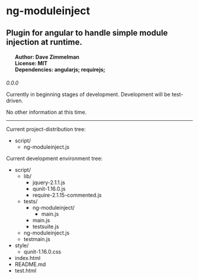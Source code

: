 <h1>ng-moduleinject</h1>
<h2>Plugin for angular to handle simple module injection at runtime.</h2>
<h4>
    <ul style="list-style-type: none">
        <li>Author: Dave Zimmelman</li>
        <li>License: MIT</li>
        <li>Dependencies: angularjs; requirejs;</li>
    </ul>
</h2>
<p><em>0.0.0</em></p>
<p>Currently in beginning stages of development. Development will be test-driven.</p>
<p>No other information at this time.</p>
<hr>
<p>
    Current project-distribution tree:
    <ul>
        <li>
            script/
            <ul>
                <li>ng-moduleinject.js</li>
                <!--li>
                    ng-moduleinject/
                    <ul>
                    </ul>
                </li-->
            </ul>
        </li>
    </ul>
</p>
<p>
    Current development environment tree:
    <ul>
        <li>
            script/
            <ul>
                <li>
                    lib/
                    <ul>
                        <li>jquery-2.1.1.js</li>
                        <li>qunit-1.16.0.js</li>
                        <li>require-2.1.15-commented.js</li>
                    </ul>
                </li>
                <!--li>
                    ng-moduleinject/
                    <ul>
                    </ul>
                </li-->
                <li>
                    tests/
                    <ul>
                        <li>
                            ng-moduleinject/
                            <ul>
                                <li>main.js</li>
                            </ul>
                        </li>
                        <li>main.js</li>
                        <li>testsuite.js</li>
                    </ul>
                </li>
                <li>ng-moduleinject.js</li>
                <li>testmain.js</li>
            </ul>
        </li>
        <li>
            style/
            <ul>
                <li>qunit-1.16.0.css</li>
            </ul>
        </li>
        <li>index.html</li>
        <li>README.md</li>
        <li>test.html</li>
    </ul>
</p>